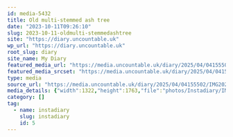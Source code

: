 ```yaml
---
id: media-5432
title: Old multi-stemmed ash tree
date: "2023-10-11T09:26:10"
slug: 2023-10-11-oldmulti-stemmedashtree
site: "https://diary.uncountable.uk"
wp_url: "https://diary.uncountable.uk"
root_slug: diary
site_name: My Diary
featured_media_url: "https://media.uncountable.uk/diary/2025/04/04155502/IMG20231011102610.webp"
featured_media_srcset: "https://media.uncountable.uk/diary/2025/04/04155502/IMG20231011102610-225x300.webp 225w, https://media.uncountable.uk/diary/2025/04/04155502/IMG20231011102610-768x1024.webp 768w, https://media.uncountable.uk/diary/2025/04/04155502/IMG20231011102610-150x150.webp 150w, https://media.uncountable.uk/diary/2025/04/04155502/IMG20231011102610-480x640.webp 480w, https://media.uncountable.uk/diary/2025/04/04155502/IMG20231011102610.webp 1322w"
type: media
source_url: "https://media.uncountable.uk/diary/2025/04/04155502/IMG20231011102610.webp"
media_details: {"width":1322,"height":1763,"file":"photos/Instadiary/IMG20231011102610.webp","filesize":203520,"sizes":{"medium":{"file":"IMG20231011102610-225x300.webp","width":225,"height":300,"filesize":31496,"mime_type":"image/webp","source_url":"https://media.uncountable.uk/diary/2025/04/04155502/IMG20231011102610-225x300.webp"},"large":{"file":"IMG20231011102610-768x1024.webp","width":768,"height":1024,"filesize":264442,"mime_type":"image/webp","source_url":"https://media.uncountable.uk/diary/2025/04/04155502/IMG20231011102610-768x1024.webp"},"thumbnail":{"file":"IMG20231011102610-150x150.webp","width":150,"height":150,"filesize":11674,"mime_type":"image/webp","source_url":"https://media.uncountable.uk/diary/2025/04/04155502/IMG20231011102610-150x150.webp"},"mobwidth":{"file":"IMG20231011102610-480x640.webp","width":480,"height":640,"filesize":125258,"mime_type":"image/webp","source_url":"https://media.uncountable.uk/diary/2025/04/04155502/IMG20231011102610-480x640.webp"},"full":{"file":"IMG20231011102610.webp","width":1322,"height":1763,"mime_type":"image/webp","source_url":"https://media.uncountable.uk/diary/2025/04/04155502/IMG20231011102610.webp"}},"image_meta":{"aperture":"0","credit":"","camera":"","caption":"","created_timestamp":"0","copyright":"","focal_length":"0","iso":"0","shutter_speed":"0","title":"","orientation":"0","keywords":[]}}
category: []
tag:
  - name: instadiary
    slug: instadiary
    id: 5
---
```


